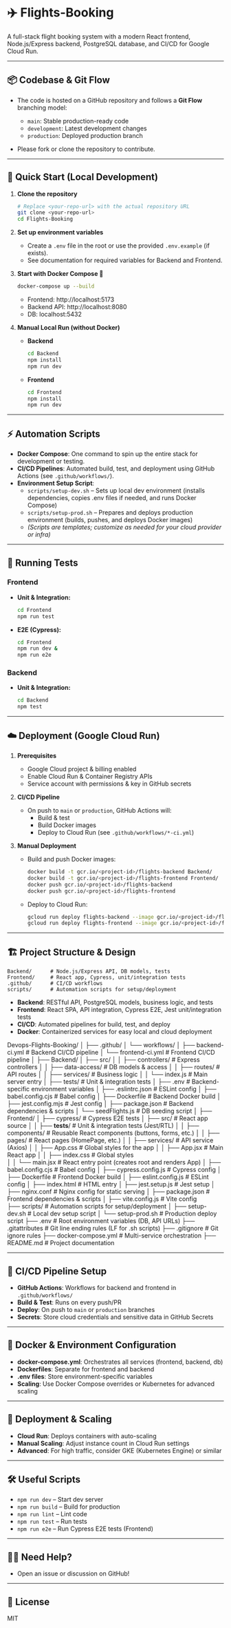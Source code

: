 # ✈️ Flights-Booking

A full-stack flight booking system with a modern React frontend, Node.js/Express backend, PostgreSQL database, and CI/CD for Google Cloud Run.

---

## 📦 Codebase & Git Flow

- The code is hosted on a GitHub repository and follows a **Git Flow** branching model:

  - `main`: Stable production-ready code
  - `development`: Latest development changes
  - `production`: Deployed production branch

- Please fork or clone the repository to contribute.

---

## 🚀 Quick Start (Local Development)

1. **Clone the repository**

   ```bash
   # Replace <your-repo-url> with the actual repository URL
   git clone <your-repo-url>
   cd Flights-Booking
   ```

2. **Set up environment variables**

   - Create a `.env` file in the root or use the provided `.env.example` (if exists).
   - See documentation for required variables for Backend and Frontend.

3. **Start with Docker Compose 🐳**

   ```bash
   docker-compose up --build
   ```

   - Frontend: http://localhost:5173
   - Backend API: http://localhost:8080
   - DB: localhost:5432

4. **Manual Local Run (without Docker)**

   - **Backend**
     ```bash
     cd Backend
     npm install
     npm run dev
     ```
   - **Frontend**
     ```bash
     cd Frontend
     npm install
     npm run dev
     ```

---

## ⚡ Automation Scripts

- **Docker Compose**: One command to spin up the entire stack for development or testing.
- **CI/CD Pipelines**: Automated build, test, and deployment using GitHub Actions (see `.github/workflows/`).
- **Environment Setup Script**:
  - `scripts/setup-dev.sh` – Sets up local dev environment (installs dependencies, copies .env files if needed, and runs Docker Compose)
  - `scripts/setup-prod.sh` – Prepares and deploys production environment (builds, pushes, and deploys Docker images)
  - _(Scripts are templates; customize as needed for your cloud provider or infra)_

---

## 🧪 Running Tests

### Frontend

- **Unit & Integration:**
  ```bash
  cd Frontend
  npm run test
  ```
- **E2E (Cypress):**
  ```bash
  cd Frontend
  npm run dev &
  npm run e2e
  ```

### Backend

- **Unit & Integration:**
  ```bash
  cd Backend
  npm test
  ```

---

## ☁️ Deployment (Google Cloud Run)

1. **Prerequisites**

   - Google Cloud project & billing enabled
   - Enable Cloud Run & Container Registry APIs
   - Service account with permissions & key in GitHub secrets

2. **CI/CD Pipeline**

   - On push to `main` or `production`, GitHub Actions will:
     - Build & test
     - Build Docker images
     - Deploy to Cloud Run (see `.github/workflows/*-ci.yml`)

3. **Manual Deployment**
   - Build and push Docker images:
     ```bash
     docker build -t gcr.io/<project-id>/flights-backend Backend/
     docker build -t gcr.io/<project-id>/flights-frontend Frontend/
     docker push gcr.io/<project-id>/flights-backend
     docker push gcr.io/<project-id>/flights-frontend
     ```
   - Deploy to Cloud Run:
     ```bash
     gcloud run deploy flights-backend --image gcr.io/<project-id>/flights-backend --platform managed --region us-central1 --allow-unauthenticated --set-env-vars "DATABASE_URL=..."
     gcloud run deploy flights-frontend --image gcr.io/<project-id>/flights-frontend --platform managed --region us-central1 --allow-unauthenticated --set-env-vars "VITE_SERVICE_URL=..."
     ```

---

## 🏗️ Project Structure & Design

```
Backend/      # Node.js/Express API, DB models, tests
Frontend/     # React app, Cypress, unit/integration tests
.github/      # CI/CD workflows
scripts/      # Automation scripts for setup/deployment
```

- **Backend**: RESTful API, PostgreSQL models, business logic, and tests
- **Frontend**: React SPA, API integration, Cypress E2E, Jest unit/integration tests
- **CI/CD**: Automated pipelines for build, test, and deploy
- **Docker**: Containerized services for easy local and cloud deployment

Devops-Flights-Booking/
│
├── .github/
│ └── workflows/
│ ├── backend-ci.yml # Backend CI/CD pipeline
│ └── frontend-ci.yml # Frontend CI/CD pipeline
│
├── Backend/
│ ├── src/
│ │ ├── controllers/ # Express controllers
│ │ ├── data-access/ # DB models & access
│ │ ├── routes/ # API routes
│ │ ├── services/ # Business logic
│ │ └── index.js # Main server entry
│ ├── tests/ # Unit & integration tests
│ ├── .env # Backend-specific environment variables
│ ├── .eslintrc.json # ESLint config
│ ├── babel.config.cjs # Babel config
│ ├── Dockerfile # Backend Docker build
│ ├── jest.config.mjs # Jest config
│ ├── package.json # Backend dependencies & scripts
│ └── seedFlights.js # DB seeding script
│
├── Frontend/
│ ├── cypress/ # Cypress E2E tests
│ ├── src/ # React app source
│ │ ├── **tests**/ # Unit & integration tests (Jest/RTL)
│ │ ├── components/ # Reusable React components (buttons, forms, etc.)
│ │ ├── pages/ # React pages (HomePage, etc.)
│ │ ├── services/ # API service (Axios)
│ │ ├── App.css # Global styles for the app
│ │ ├── App.jsx # Main React app
│ │ ├── index.css # Global styles  
│ │ └── main.jsx # React entry point (creates root and renders App)
│ ├── babel.config.cjs # Babel config
│ ├── cypress.config.js # Cypress config
│ ├── Dockerfile # Frontend Docker build
│ ├── eslint.config.js # ESLint config
│ ├── index.html # HTML entry
│ ├── jest.setup.js # Jest setup
│ ├── nginx.conf # Nginx config for static serving
│ ├── package.json # Frontend dependencies & scripts
│ ├── vite.config.js # Vite config  
├── scripts/ # Automation scripts for setup/deployment
│ ├── setup-dev.sh # Local dev setup script
│ └── setup-prod.sh # Production deploy script
├── .env # Root environment variables (DB, API URLs)
├── .gitattributes # Git line ending rules (LF for .sh scripts)
├── .gitignore # Git ignore rules
├── docker-compose.yml # Multi-service orchestration
├── README.md # Project documentation

---

## 🔄 CI/CD Pipeline Setup

- **GitHub Actions**: Workflows for backend and frontend in `.github/workflows/`
- **Build & Test**: Runs on every push/PR
- **Deploy**: On push to `main` or `production` branches
- **Secrets**: Store cloud credentials and sensitive data in GitHub Secrets

---

## 🐳 Docker & Environment Configuration

- **docker-compose.yml**: Orchestrates all services (frontend, backend, db)
- **Dockerfiles**: Separate for frontend and backend
- **.env files**: Store environment-specific variables
- **Scaling**: Use Docker Compose overrides or Kubernetes for advanced scaling

---

## 🚀 Deployment & Scaling

- **Cloud Run**: Deploys containers with auto-scaling
- **Manual Scaling**: Adjust instance count in Cloud Run settings
- **Advanced**: For high traffic, consider GKE (Kubernetes Engine) or similar

---

## 🛠️ Useful Scripts

- `npm run dev` – Start dev server
- `npm run build` – Build for production
- `npm run lint` – Lint code
- `npm run test` – Run tests
- `npm run e2e` – Run Cypress E2E tests (Frontend)

---

## 🙋‍♂️ Need Help?

- Open an issue or discussion on GitHub!

---

## 📝 License

MIT
